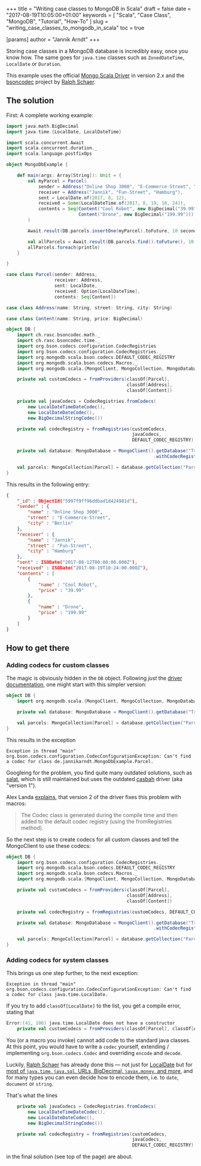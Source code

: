+++
title = "Writing case classes to MongoDB in Scala"
draft = false
date = "2017-08-19T10:05:00+01:00"
keywords = [ "Scala", "Case Class", "MongoDB", "Tutorial", "How-To" ]
slug = "writing_case_classes_to_mongodb_in_scala"
toc = true

[params]
  author = "Jannik Arndt"
+++

Storing case classes in a MongoDB database is incredibly easy, once you know how. The same goes for `java.time` classes such as `ZonedDateTime`, `LocalDate` or `Duration`.

This example uses the official [Mongo Scala Driver](https://mvnrepository.com/artifact/org.mongodb.scala/mongo-scala-driver_2.11) in version 2.x and the [bsoncodec](https://github.com/ralscha/bsoncodec) project by [Ralph Schaer](https://github.com/ralscha).

<!--more-->

## The solution

First: A complete working example:

```scala
import java.math.BigDecimal
import java.time.{LocalDate, LocalDateTime}

import scala.concurrent.Await
import scala.concurrent.duration._
import scala.language.postfixOps

object MongoDbExample {

    def main(args: Array[String]): Unit = {
        val myParcel = Parcel(
            sender = Address("Online Shop 3000", "E-Commerce-Street", "Berlin"),
            receiver = Address("Jannik", "Fun-Street", "Hamburg"),
            sent = LocalDate.of(2017, 8, 12),
            received = Some(LocalDateTime.of(2017, 8, 19, 10, 24)),
            contents = Seq(Content("Cool Robot", new BigDecimal("39.99")), 
                           Content("Drone", new BigDecimal("199.99")))
        )

        Await.result(DB.parcels.insertOne(myParcel).toFuture, 10 seconds)

        val allParcels = Await.result(DB.parcels.find().toFuture(), 10 seconds)
        allParcels.foreach(println)
    }

}

case class Parcel(sender: Address, 
                  receiver: Address, 
                  sent: LocalDate, 
                  received: Option[LocalDateTime], 
                  contents: Seq[Content])

case class Address(name: String, street: String, city: String)

case class Content(name: String, price: BigDecimal)

object DB {
    import ch.rasc.bsoncodec.math._
    import ch.rasc.bsoncodec.time._
    import org.bson.codecs.configuration.CodecRegistries
    import org.bson.codecs.configuration.CodecRegistries._
    import org.mongodb.scala.bson.codecs.DEFAULT_CODEC_REGISTRY
    import org.mongodb.scala.bson.codecs.Macros._
    import org.mongodb.scala.{MongoClient, MongoCollection, MongoDatabase}

    private val customCodecs = fromProviders(classOf[Parcel], 
                                             classOf[Address], 
                                             classOf[Content])

    private val javaCodecs = CodecRegistries.fromCodecs(
        new LocalDateTimeDateCodec(),
        new LocalDateDateCodec(),
        new BigDecimalStringCodec())

    private val codecRegistry = fromRegistries(customCodecs, 
                                               javaCodecs, 
                                               DEFAULT_CODEC_REGISTRY)

    private val database: MongoDatabase = MongoClient().getDatabase("TrackingData")
                                                       .withCodecRegistry(codecRegistry)

    val parcels: MongoCollection[Parcel] = database.getCollection("Parcels")
}
```

This results in the following entry:

```json
{
    "_id" : ObjectId("5997f9ff96ddbad1d424981d"),
    "sender" : {
        "name" : "Online Shop 3000",
        "street" : "E-Commerce-Street",
        "city" : "Berlin"
    },
    "receiver" : {
        "name" : "Jannik",
        "street" : "Fun-Street",
        "city" : "Hamburg"
    },
    "sent" : ISODate("2017-08-12T00:00:00.000Z"),
    "received" : ISODate("2017-08-19T10:24:00.000Z"),
    "contents" : [ 
        {
            "name" : "Cool Robot",
            "price" : "39.99"
        }, 
        {
            "name" : "Drone",
            "price" : "199.99"
        }
    ]
}
```

## How to get there

### Adding codecs for custom classes

The magic is obviously hidden in the `DB` object. Following _just_ the [driver documentation](http://mongodb.github.io/mongo-scala-driver/2.1/getting-started/quick-tour/), one might start with this simpler version:

```scala
object DB {
    import org.mongodb.scala.{MongoClient, MongoCollection, MongoDatabase}

    private val database: MongoDatabase = MongoClient().getDatabase("TrackingData")

    val parcels: MongoCollection[Parcel] = database.getCollection("Parcels")
}
```

This results in the exception

```none
Exception in thread "main" org.bson.codecs.configuration.CodecConfigurationException: Can't find a codec for class de.jannikarndt.MongoDbExample.Parcel.
```

Googleing for the problem, you find quite many outdated solutions, such as [salat](https://github.com/salat/salat), which is still maintained but uses the outdated [casbah](https://github.com/mongodb/casbah/) driver (aka "version 1").

Alex Landa [explains](http://trainologic.com/working-case-classes-mongodb-scala/), that version 2 of the driver fixes this problem with macros:

> The Codec class is generated during the compile time and then added to the default codec registry (using the fromRegistries method).

So the next step is to create codecs for all custom classes and tell the MongoClient to use these codecs:

```scala
object DB {
    import org.bson.codecs.configuration.CodecRegistries._
    import org.mongodb.scala.bson.codecs.DEFAULT_CODEC_REGISTRY
    import org.mongodb.scala.bson.codecs.Macros._
    import org.mongodb.scala.{MongoClient, MongoCollection, MongoDatabase}

    private val customCodecs = fromProviders(classOf[Parcel], 
                                             classOf[Address], 
                                             classOf[Content])

    private val codecRegistry = fromRegistries(customCodecs, DEFAULT_CODEC_REGISTRY)

    private val database: MongoDatabase = MongoClient().getDatabase("TrackingData")
                                                       .withCodecRegistry(codecRegistry)

    val parcels: MongoCollection[Parcel] = database.getCollection("Parcels")
}
```


### Adding codecs for system classes

This brings us one step further, to the next exception:

```none
Exception in thread "main" org.bson.codecs.configuration.CodecConfigurationException: Can't find a codec for class java.time.LocalDate.
```

If you try to add `classOf[LocalDate]` to the list, you get a compile error, stating that

```scala
Error:(41, 106) java.time.LocalDate does not have a constructor
    private val customCodecs = fromProviders(classOf[Parcel], classOf[Address], classOf[Content], classOf[LocalDate])
```

You (or a macro you invoke) cannot add code to the standard java classes. At this point, you would have to write a `codec` yourself, extending / implementing `org.bson.codecs.Codec` and overriding `encode` and `decode`.

Luckily, [Ralph Schaer](https://github.com/ralscha) has already done this — not just for [LocalDate](https://github.com/ralscha/bsoncodec/blob/master/src/main/java/ch/rasc/bsoncodec/time/LocalDateDateCodec.java) but for [most of `java.time`, `java.sql`, URLs, BigDecimal, `javax.money`, and more](https://github.com/ralscha/bsoncodec), and for many types you can even decide how to encode them, i.e. to `date`, `document` or `string`.

That's what the lines

```scala
    private val javaCodecs = CodecRegistries.fromCodecs(
        new LocalDateTimeDateCodec(),
        new LocalDateDateCodec(),
        new BigDecimalStringCodec())

    private val codecRegistry = fromRegistries(customCodecs, 
                                               javaCodecs, 
                                               DEFAULT_CODEC_REGISTRY)
```

in the final solution (see top of the page) are about.